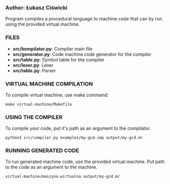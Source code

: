 
### Author: Łukasz Ciświcki

Program compiles a procedural language to machine code that can by run using the provided virtual machine.

### FILES

- **src/kompilator.py**: Compiler main file
- **src/generator.py**: Code machine code generator for the compiler
- **src/table.py**: Symbol table for the compiler
- **src/lexer.py**: Lexer
- **src/table.py**: Parser

### VIRTUAL MACHINE COMPILATION

To compile virtual machine, use make command:

```
make virtual-machine/Makefile
```

### USING THE COMPILER

To compile your code, put it's path as an argument to the compilator.

```
python3 src/compiler.py examples/my-gcd.imp output/my-gcd.mr
```

### RUNNING GENERATED CODE

To run generated machine code, use the provided virtual machine. Put path to the code as an argument to the machine.

```
virtual-machine/maszyna-wirtualna output/my-gcd.mr
```


